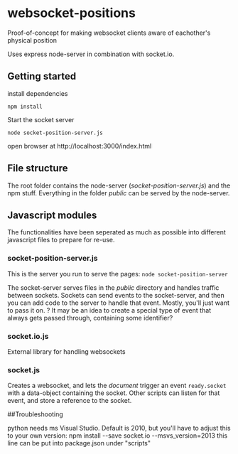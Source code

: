 # websocket-positions

Proof-of-concept for making websocket clients aware of eachother's physical position

Uses express node-server in combination with socket.io.

## Getting started

install dependencies
```
npm install
```

Start the socket server
```
node socket-position-server.js
```

open browser at http://localhost:3000/index.html

## File structure

The root folder contains the node-server (_socket-position-server.js_) and the npm stuff. Everything in the folder _public_ can be served by the node-server.

## Javascript modules

The functionalities have been seperated as much as possible into different javascript files to prepare for re-use.

### socket-position-server.js

This is the server you run to serve the pages: `node socket-position-server`

The socket-server serves files in the _public_ directory and handles traffic between sockets. Sockets can send events to the socket-server, and then you can add code to the server to handle that event. Mostly, you'll just want to pass it on. ? It may be an idea to create a special type of event that always gets passed through, containing some identifier?

### socket.io.js

External library for handling websockets

### socket.js

Creates a websocket, and lets the _document_ trigger an event `ready.socket` with a data-object containing the socket. Other scripts can listen for that event, and store a reference to the socket.








##Troubleshooting

python needs ms Visual Studio. Default is 2010, but you'll have to adjust this to your own version: 
 npm install --save socket.io --msvs_version=2013
this line can be  put into package.json under "scripts"
